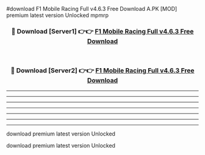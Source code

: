 #download F1 Mobile Racing Full v4.6.3 Free Download A.PK [MOD] premium latest version Unlocked mpmrp 



<div align="center">
<h3>🔴 Download [Server1] 👉👉 <a href="https://download1apk.web.app/">F1 Mobile Racing Full v4.6.3 Free Download</a></h3><br>

<h3>🔴 Download [Server2] 👉👉 <a href="https://download1apk.web.app/">F1 Mobile Racing Full v4.6.3 Free Download</a></h3>
</div>





----------------------------------------------------------

----------------------------------------------------------

----------------------------------------------------------

----------------------------------------------------------

----------------------------------------------------------

----------------------------------------------------------

----------------------------------------------------------

download premium latest version Unlocked

download premium latest version Unlocked
